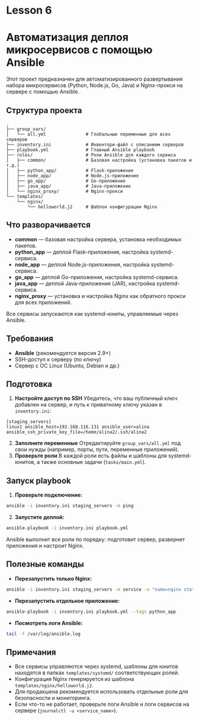 # Lesson 6

# Автоматизация деплоя микросервисов с помощью Ansible

Этот проект предназначен для автоматизированного развертывания набора микросервисов (Python, Node.js, Go, Java) и Nginx-прокси на сервере с помощью Ansible.

## Структура проекта

```
.
├── group_vars/
│   └── all.yml               # Глобальные переменные для всех серверов
├── inventory.ini             # Инвентори-файл с описанием серверов
├── playbook.yml              # Главный Ansible playbook
├── roles/                    # Роли Ansible для каждого сервиса
│   ├── common/               # Базовая настройка (установка пакетов и т.д.)
│   ├── python_app/           # Flask-приложение
│   ├── node_app/             # Node.js-приложение
│   ├── go_app/               # Go-приложение
│   ├── java_app/             # Java-приложение
│   └── nginx_proxy/          # Nginx-прокси
└── templates/
    └── nginx/
        └── helloworld.j2     # Шаблон конфигурации Nginx
```


## Что разворачивается

- **common** — базовая настройка сервера, установка необходимых пакетов.
- **python_app** — деплой Flask-приложения, настройка systemd-сервиса.
- **node_app** — деплой Node.js-приложения, настройка systemd-сервиса.
- **go_app** — деплой Go-приложения, настройка systemd-сервиса.
- **java_app** — деплой Java-приложения (JAR), настройка systemd-сервиса.
- **nginx_proxy** — установка и настройка Nginx как обратного прокси для всех приложений.

Все сервисы запускаются как systemd-юниты, управляемые через Ansible.

## Требования

- **Ansible** (рекомендуется версия 2.9+)
- SSH-доступ к серверу (по ключу)
- Сервер с ОС Linux (Ubuntu, Debian и др.)


## Подготовка

1. **Настройте доступ по SSH**
Убедитесь, что ваш публичный ключ добавлен на сервер, и путь к приватному ключу указан в `inventory.ini`:

```
[staging_servers]
linux1 ansible_host=192.168.116.131 ansible_user=alina ansible_ssh_private_key_file=/home/alina2/.ssh/alina2
```

2. **Заполните переменные**
Отредактируйте `group_vars/all.yml` под свои нужды (например, порты, пути, переменные приложений).
3. **Проверьте роли**
В каждой роли есть файлы и шаблоны для systemd-юнитов, а также основные задачи (`tasks/main.yml`).

## Запуск playbook

1. **Проверьте подключение:**

```bash
ansible -i inventory.ini staging_servers -m ping
```

2. **Запустите деплой:**

```bash
ansible-playbook -i inventory.ini playbook.yml
```

Ansible выполнит все роли по порядку: подготовит сервер, развернет приложения и настроит Nginx.

## Полезные команды

- **Перезапустить только Nginx:**

```bash
ansible -i inventory.ini staging_servers -m service -a "name=nginx state=restarted" --become
```

- **Перезапустить отдельное приложение:**

```bash
ansible-playbook -i inventory.ini playbook.yml --tags python_app
```

- **Посмотреть логи Ansible:**

```bash
tail -f /var/log/ansible.log
```


## Примечания

- Все сервисы управляются через systemd, шаблоны для юнитов находятся в папках `templates/systemd/` соответствующих ролей.
- Конфигурация Nginx генерируется из шаблона `templates/nginx/helloworld.j2`.
- Для продакшена рекомендуется использовать отдельные роли для безопасности и мониторинга.
- Если что-то не работает, проверьте логи Ansible и логи сервисов на сервере (`journalctl -u <service_name>`).

